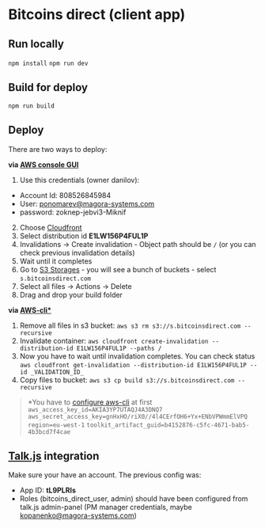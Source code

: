 
# Bitcoins direct (client app)


## Run locally
`npm install`
`npm run dev`

## Build for deploy
 `npm run build`

## Deploy

There are two ways to deploy:

**via [AWS console GUI](https://console.aws.amazon.com/)** 
1. Use this credentials (owner danilov):
 - Account Id: 808526845984 
 - User: ponomarev@magora-systems.com
 - password: zoknep-jebvi3-Miknif
2. Choose [Cloudfront](https://console.aws.amazon.com/cloudfront/home?region=eu-west-1#distributions:)
3. Select distribution id **E1LW156P4FUL1P**
4. Invalidations -> Create invalidation - Object path should be `/` (or you can check previous invalidation details)
5. Wait until it completes
6. Go to [S3 Storages](https://s3.console.aws.amazon.com/s3/home?region=eu-west-1) - you will see a bunch of buckets - select `s.bitcoinsdirect.com`
7. Select all files -> Actions -> Delete
8. Drag and drop your build folder

**via [AWS-cli*](https://docs.aws.amazon.com/cli/latest/userguide/cli-chap-welcome.html)**
1. Remove all files in s3 bucket: ```aws s3 rm s3://s.bitcoinsdirect.com --recursive```
2. Invalidate container: ```aws cloudfront create-invalidation --distribution-id E1LW156P4FUL1P --paths /```
3. Now you have to wait until invalidation completes. You can check status ```aws cloudfront get-invalidation --distribution-id E1LW156P4FUL1P --id _VALIDATION_ID_```
4. Copy files to bucket: ```aws s3 cp build s3://s.bitcoinsdirect.com --recursive```
> *You have to  [configure aws-cli](https://docs.aws.amazon.com/cli/latest/userguide/cli-chap-configure.html) at first
`aws_access_key_id=AKIA3YP7UTAQJ4A3DNQ7`
`aws_secret_access_key=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`
`region=eu-west-1` 
`toolkit_artifact_guid=b4152876-c5fc-4671-bab5-4b3bcd7f4cae`


## [Talk.js](https://talkjs.com) integration
Make sure your have an account. The previous config was:

 - App ID: **tL9PLRIs**
 - Roles (bitcoins_direct_user, admin) should have been configured from
   talk.js admin-panel (PM manager credentials, maybe
   kopanenko@magora-systems.com)
